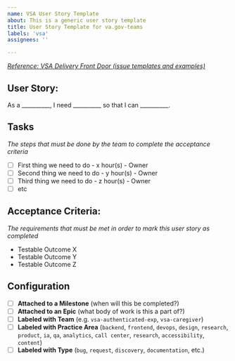 ```yaml
---
name: VSA User Story Template
about: This is a generic user story template
title: User Story Template for va.gov-teams
labels: 'vsa'
assignees: ''

---
```

[_Reference: VSA Delivery Front Door (issue templates and examples)_](https://github.com/department-of-veterans-affairs/va.gov-team/tree/master/teams/vsa/delivery#vsa-delivery)
## User Story:
As a __________, I need __________ so that I can __________.


## Tasks
_The steps that must be done by the team to complete the acceptance criteria_
- [ ] First thing we need to do - x hour(s) - Owner
- [ ] Second thing we need to do - y hour(s) - Owner
- [ ] Third thing we need to do - z hour(s) - Owner
- [ ] etc

## Acceptance Criteria:
_The requirements that must be met in order to mark this user story as completed_
* Testable Outcome X
* Testable Outcome Y
* Testable Outcome Z

## Configuration
- [ ] **Attached to a Milestone** (when will this be completed?)
- [ ] **Attached to an Epic** (what body of work is this a part of?)
- [ ] **Labeled with Team** (e.g. `vsa-authenticated-exp`, `vsa-caregiver`)
- [ ] **Labeled with Practice Area** (`backend`, `frontend`, `devops`, `design`, `research`, `product`, `ia`, `qa`, `analytics`, `call center`, `research`, `accessibility`, `content`)
- [ ] **Labeled with Type** (`bug`, `request`, `discovery`, `documentation`, etc.)
